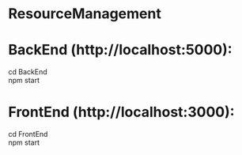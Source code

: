 # ResourceManagement

# BackEnd (http://localhost:5000):
cd BackEnd <br/>
npm start

# FrontEnd (http://localhost:3000):
cd FrontEnd <br/>
npm start

